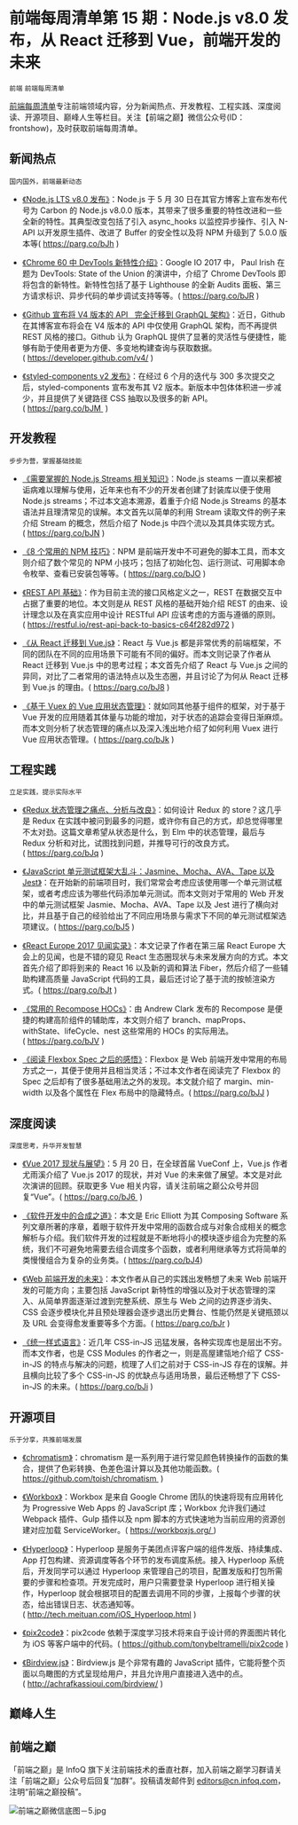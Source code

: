 # 前端每周清单第 15 期：Node.js v8.0 发布，从 React 迁移到 Vue，前端开发的未来

`前端` `前端每周清单`

[前端每周清单](http://www.infoq.com/cn/FE-Weekly)专注前端领域内容，分为新闻热点、开发教程、工程实践、深度阅读、开源项目、巅峰人生等栏目。关注【前端之巅】微信公众号(ID：frontshow)，及时获取前端每周清单。

## 新闻热点

`国内国外，前端最新动态`

* [《Node.js LTS v8.0 发布》](https://parg.co/bJh)：Node.js 于 5 月 30 日在其官方博客上宣布发布代号为 Carbon 的 Node.js v8.0.0 版本，其带来了很多重要的特性改进和一些全新的特性。其典型改变包括了引入 async_hooks 以监控异步操作、引入 N-API 以开发原生插件、改进了 Buffer 的安全性以及将 NPM 升级到了 5.0.0 版本等( https://parg.co/bJh )

* [《Chrome 60 中 DevTools 新特性介绍》](https://parg.co/bJR)：Google IO 2017 中， Paul Irish 在题为 DevTools: State of the Union 的演讲中，介绍了 Chrome DevTools 即将包含的新特性。新特性包括了基于 Lighthouse 的全新 Audits 面板、第三方请求标识、异步代码的单步调试支持等等。( https://parg.co/bJR )

* [《Github 宣布将 V4 版本的 API   完全迁移到 GraphQL 架构》](https://developer.github.com/v4/)：近日，Github 在其博客宣布将会在 V4 版本的 API 中仅使用 GraphQL 架构，而不再提供 REST 风格的接口。Github 认为 GraphQL 提供了显著的灵活性与便捷性，能够有助于使用者更为方便、多变地构建查询与获取数据。( https://developer.github.com/v4/ )

* [《styled-components v2 发布》](https://parg.co/bJM)：在经过 6 个月的迭代与 300 多次提交之后，styled-components 宣布发布其 V2 版本。新版本中包体体积进一步减少，并且提供了关键路径 CSS 抽取以及很多的新 API。( https://parg.co/bJM  )

## 开发教程

`步步为营，掌握基础技能`

* [《需要掌握的 Node.js Streams 相关知识》](https://parg.co/bJN)：Node.js steams 一直以来都被诟病难以理解与使用，近年来也有不少的开发者创建了封装库以便于使用 Node.js streams；不过本文追本溯源，着重于介绍 Node.js Streams 的基本语法并且理清常见的误解。本文首先以简单的利用 Stream 读取文件的例子来介绍 Stream 的概念，然后介绍了 Node.js 中四个流以及其具体实现方式。( https://parg.co/bJN )

* [《8 个常用的 NPM 技巧》](https://parg.co/bJO)：NPM 是前端开发中不可避免的脚本工具，而本文则介绍了数个常见的 NPM 小技巧；包括了初始化包、运行测试、可用脚本命令枚举、查看已安装包等等。( https://parg.co/bJO )

* [《REST API 基础》](https://restful.io/rest-api-back-to-basics-c64f282d972)：作为目前主流的接口风格定义之一，REST 在数据交互中占据了重要的地位。本文则是从 REST 风格的基础开始介绍 REST 的由来、设计理念以及在真实应用中设计 RESTful API 应该考虑的方面与遵循的原则。( https://restful.io/rest-api-back-to-basics-c64f282d972 )

* [《从 React 迁移到 Vue.js》](http://vuejsdevelopers.com/2017/05/28/switch-from-react-to-vue-js/)：React 与 Vue.js 都是非常优秀的前端框架，不同的团队在不同的应用场景下可能有不同的偏好。而本文则记录了作者从 React 迁移到 Vue.js 中的思考过程；本文首先介绍了 React 与 Vue.js 之间的异同，对比了二者常用的语法特点以及生态圈，并且讨论了为何从 React 迁移到 Vue.js 的理由。( https://parg.co/bJ8 )

* [《基于 Vuex 的 Vue 应用状态管理》](https://scotch.io/tutorials/state-management-in-vue-getting-started-with-vue)：就如同其他基于组件的框架，对于基于 Vue 开发的应用随着其体量与功能的增加，对于状态的追踪会变得日渐麻烦。而本文则分析了状态管理的痛点以及深入浅出地介绍了如何利用 Vuex 进行 Vue 应用状态管理。( https://parg.co/bJk )

## 工程实践

`立足实践，提示实际水平`

* [《Redux 状态管理之痛点、分析与改良》](https://parg.co/bJq)：如何设计 Redux 的 store？这几乎是 Redux 在实践中被问到最多的问题，或许你有自己的方式，却总觉得哪里不太对劲。这篇文章希望从状态是什么，到 Elm 中的状态管理，最后与 Redux 分析和对比，试图找到问题，并推导可行的改良方式。( https://parg.co/bJq )

* [《JavaScript 单元测试框架大乱斗：Jasmine、Mocha、AVA、Tape 以及 Jest》](https://parg.co/bJ5)：在开始新的前端项目时，我们常常会考虑应该使用哪一个单元测试框架，或者考虑应该为哪些代码添加单元测试。而本文则对于常用的 Web 开发中的单元测试框架 Jasmie、Mocha、AVA、Tape 以及 Jest 进行了横向对比，并且基于自己的经验给出了不同应用场景与需求下不同的单元测试框架选项建议。( https://parg.co/bJ5 )

* [《React Europe 2017 见闻实录》](https://parg.co/bJt)：本文记录了作者在第三届 React Europe 大会上的见闻，也是不错的窥见 React 生态圈现状与未来发展方向的方式。本文首先介绍了即将到来的 React 16 以及新的调和算法 Fiber，然后介绍了一些辅助构建高质量 JavaScript 代码的工具，最后还讨论了基于流的按帧渲染方式。( https://parg.co/bJt )

* [《常用的 Recompose HOCs》](https://parg.co/bJV)：由 Andrew Clark 发布的 Recompose 是便捷的构建高阶组件的辅助库，本文则介绍了 branch、mapProps、withState、lifeCycle、nest 这些常用的 HOCs 的实际用法。( https://parg.co/bJV )

* [《阅读 Flexbox Spec 之后的感悟》](https://parg.co/bJJ)：Flexbox 是 Web 前端开发中常用的布局方式之一，其便于使用并且相当灵活；不过本文作者在阅读完了 Flexbox 的 Spec 之后却有了很多基础用法之外的发现。本文就介绍了 margin、min-width 以及各个属性在 Flex 布局中的隐藏特点。( https://parg.co/bJJ )

## 深度阅读

`深度思考，升华开发智慧`

* [《Vue 2017 现状与展望》](https://parg.co/bJ6)：5 月 20 日，在全球首届 VueConf 上，Vue.js 作者尤雨溪介绍了 Vue.js 2017 的现状，并对 Vue 的未来做了展望。本文是对此次演讲的回顾。获取更多 Vue 相关内容，请关注前端之巅公众号并回复“Vue”。( https://parg.co/bJ6  )

* [《软件开发中的合成之道》](https://parg.co/bJ4)：本文是 Eric Elliott 为其 Composing Software 系列文章所著的序章，着眼于软件开发中常用的函数合成与对象合成相关的概念解析与介绍。我们软件开发的过程就是不断地将小的模块逐步组合为完整的系统，我们不可避免地需要去组合调度多个函数，或者利用继承等方式将简单的类慢慢组合为复杂的业务类。( https://parg.co/bJ4)

* [《Web 前端开发的未来》](https://parg.co/bJr)：本文作者从自己的实践出发畅想了未来 Web 前端开发的可能方向；主要包括 JavaScript 新特性的增强以及对于状态管理的深入、从简单界面逐渐过渡到完整系统、原生与 Web 之间的边界逐步消失、CSS 会逐步模块化并且预处理器会逐步退出历史舞台、性能仍然是关键瓶颈以及 URL 会变得愈发重要等多个方面。( https://parg.co/bJr )

- [《统一样式语言》](https://parg.co/bJi)：近几年 CSS-in-JS 迅猛发展，各种实现库也是层出不穷。而本文作者，也是 CSS Modules 的作者之一，则是高屋建瓴地介绍了 CSS-in-JS 的特点与解决的问题，梳理了人们之前对于 CSS-in-JS 存在的误解。并且横向比较了多个 CSS-in-JS 的优缺点与适用场景，最后还畅想了下 CSS-in-JS 的未来。( https://parg.co/bJi )

## 开源项目

`乐于分享，共推前端发展`

* [《chromatism》](https://github.com/toish/chromatism)：chromatism 是一系列用于进行常见颜色转换操作的函数的集合，提供了色彩转换、色差色温计算以及其他功能函数。( https://github.com/toish/chromatism  )

* [《Workbox》](https://workboxjs.org/)：Workbox 是来自 Google Chrome 团队的快速将现有应用转化为 Progressive Web Apps 的 JavaScript 库；Workbox 允许我们通过 Webpack 插件、Gulp 插件以及 npm 脚本的方式快速地为当前应用的资源创建对应加载 ServiceWorker。( https://workboxjs.org/ )

* [《Hyperloop》](http://tech.meituan.com/iOS_Hyperloop.html)：Hyperloop 是服务于美团点评客户端的组件发版、持续集成、App 打包构建、资源调度等各个环节的发布调度系统。接入 Hyperloop 系统后，开发同学可以通过 Hyperloop 来管理自己的项目，配置发版和打包所需要的步骤和检查项。开发完成时，用户只需要登录 Hyperloop 进行相关操作，Hyperloop 就会根据项目的配置去调用不同的步骤，上报每个步骤的状态，给出错误日志、状态通知等。( http://tech.meituan.com/iOS_Hyperloop.html )

* [《pix2code》](https://github.com/tonybeltramelli/pix2code)：pix2code 依赖于深度学习技术将来自于设计师的界面图片转化为 iOS 等客户端中的代码。( https://github.com/tonybeltramelli/pix2code )

* [《Birdview.js》](http://achrafkassioui.com/birdview/)：Birdview.js 是个非常有趣的 JavaScript 插件，它能将整个页面以鸟瞰图的方式呈现给用户，并且允许用户直接进入选中的点。( http://achrafkassioui.com/birdview/ )

## 巅峰人生

## 前端之巅

「前端之巅」是 InfoQ 旗下关注前端技术的垂直社群，加入前端之巅学习群请关注「前端之巅」公众号后回复“加群”。投稿请发邮件到 editors@cn.infoq.com，注明“前端之巅投稿”。

![前端之巅微信底图－5.jpg](http://upload-images.jianshu.io/upload_images/1647496-01712a993d2b23de.jpg?imageMogr2/auto-orient/strip%7CimageView2/2/w/1240)
